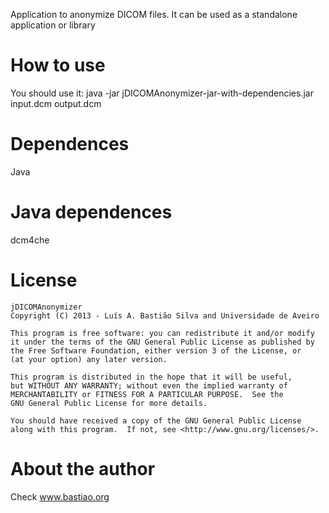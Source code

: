 
Application to anonymize DICOM files. It can be used as a standalone application or library

# How to use

You should use it: java -jar jDICOMAnonymizer-jar-with-dependencies.jar input.dcm output.dcm


# Dependences 

Java


# Java dependences

dcm4che


# License

    jDICOMAnonymizer
    Copyright (C) 2013 - Luís A. Bastião Silva and Universidade de Aveiro

    This program is free software: you can redistribute it and/or modify
    it under the terms of the GNU General Public License as published by
    the Free Software Foundation, either version 3 of the License, or
    (at your option) any later version.

    This program is distributed in the hope that it will be useful,
    but WITHOUT ANY WARRANTY; without even the implied warranty of
    MERCHANTABILITY or FITNESS FOR A PARTICULAR PURPOSE.  See the
    GNU General Public License for more details.

    You should have received a copy of the GNU General Public License
    along with this program.  If not, see <http://www.gnu.org/licenses/>.



# About the author

Check www.bastiao.org
